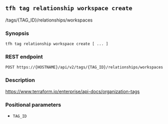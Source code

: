 ## `tfh tag relationship workspace create`

/tags/{TAG_ID}/relationships/workspaces

### Synopsis

    tfh tag relationship workspace create [ ... ]

### REST endpoint

    POST https://{HOSTNAME}/api/v2/tags/{TAG_ID}/relationships/workspaces

### Description

https://www.terraform.io/enterprise/api-docs/organization-tags

### Positional parameters

* `TAG_ID`

